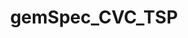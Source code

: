 ---
title: gemSpec_CVC_TSP
linkTitle: gemSpec_CVC_TSP
description: >
  Trust Service Provider CVC
---